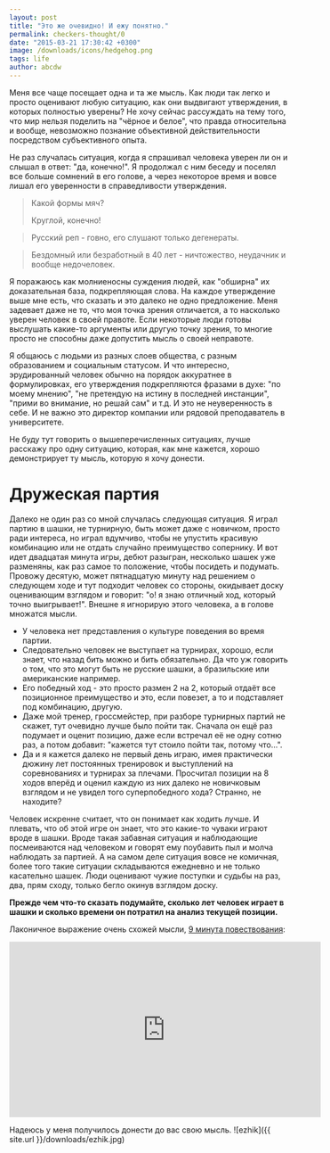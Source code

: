 ```yaml
---
layout: post
title: "Это же очевидно! И ежу понятно."
permalink: checkers-thought/0
date: "2015-03-21 17:30:42 +0300"
image: /downloads/icons/hedgehog.png
tags: life
author: abcdw
---
```


Меня все чаще посещает одна и та же мысль. Как люди так легко и просто оценивают любую ситуацию, как они выдвигают утверждения, в которых полностью уверены? Не хочу сейчас рассуждать на тему того, что мир нельзя поделить на "чёрное и белое", что правда относительна и вообще, невозможно познание объективной действительности посредством субъективного опыта.

Не раз случалась ситуация, когда я спрашивал человека уверен ли он и слышал в ответ: "да, конечно!". Я продолжал с ним беседу и поселял все больше сомнений в его голове, а через некоторое время и вовсе лишал его уверенности в справедливости утверждения.

> Какой формы мяч?
>
> Круглой, конечно!

> Русский реп - говно, его слушают только дегенераты.

> Бездомный или безработный в 40 лет - ничтожество, неудачник и вообще
> недочеловек.

Я поражаюсь как молниеносны суждения людей, как "обширна" их доказательная база, подкрепляющая слова. На каждое утверждение выше мне есть, что сказать и это далеко не одно предложение. Меня задевает даже не то, что моя точка зрения отличается, а то насколько уверен человек в своей правоте. Если некоторые люди готовы выслушать какие-то аргументы или другую точку зрения, то многие просто не способны даже допустить мысль о своей неправоте.

Я общаюсь с людьми из разных слоев общества, с разным образованием и социальным статусом. И что интересно, эрудированный человек обычно на порядок аккуратнее в формулировках, его утверждения подкрепляются фразами в духе: "по моему мнению", "не претендую на истину в последней инстанции", "прими во внимание, но решай сам" и т.д. И это не неуверенность в себе. И не важно это директор компании или рядовой преподаватель в университете.

Не буду тут говорить о вышеперечисленных ситуациях, лучше расскажу про одну ситуацию, которая, как мне кажется, хорошо демонстрирует ту мысль, которую я хочу донести.

# Дружеская партия
Далеко не один раз со мной случалась следующая ситуация. Я играл партию в шашки, не турнирную, быть может даже с новичком, просто ради интереса, но играл вдумчиво, чтобы не упустить красивую комбинацию или не отдать случайно преимущество сопернику. И вот идет двадцатая минута игры, дебют разыгран, несколько шашек уже разменяны, как раз самое то положение, чтобы посидеть и подумать. Провожу десятую, может пятнадцатую минуту над решением о следующем ходе и тут подходит человек со стороны, окидывает доску оценивающим взглядом и говорит: "о! я знаю отличный ход, который точно выигрывает!".  Внешне я игнорирую этого человека, а в голове множатся мысли.

* У человека нет представления о культуре поведения во время партии.
* Следовательно человек не выступает на турнирах, хорошо, если знает, что назад бить можно и бить обязательно. Да что уж говорить о том, что это могут быть не русские шашки, а бразильские или американские например.
* Его победный ход - это просто размен 2 на 2, который отдаёт все позиционное преимущество и это, если повезет, а то и подставляет под комбинацию, другую.
* Даже мой тренер, гроссмейстер, при разборе турнирных партий не скажет, тут очевидно лучше было пойти так. Сначала он ещё раз подумает и оценит позицию, даже если встречал её не одну сотню раз, а потом добавит: "кажется тут стоило пойти так, потому что...".
* Да и я кажется далеко не первый день играю, имея практически дюжину лет постоянных тренировок и выступлений на соревнованиях и турнирах за плечами.  Просчитал позиции на 8 ходов вперёд и оценил каждую из них далеко не новичковым взглядом и не увидел того суперпобедного хода? Странно, не находите?

Человек искренне считает, что он понимает как ходить лучше. И плевать, что об этой игре он знает, что это какие-то чуваки играют вроде в шашки. Вроде такая забавная ситуация и наблюдающие посмеиваются над человеком и говорят ему поубавить пыл и молча наблюдать за партией. А на самом деле ситуация вовсе не комичная, более того такие ситуации складываются ежедневно и не только касательно шашек. Люди оценивают чужие поступки и судьбы на раз, два, прям сходу, только бегло окинув взглядом доску.

__Прежде чем что-то сказать подумайте, сколько лет человек играет в шашки и сколько времени он потратил на анализ текущей позиции.__


Лаконичное выражение очень схожей мысли, [9 минута повествования](https://www.youtube.com/watch?v=W5f61PfELo0&feature=youtu.be&t=9m11s):
<iframe width="560" height="315" src="https://www.youtube.com/embed/W5f61PfELo0" frameborder="0" allowfullscreen></iframe>

Надеюсь у меня получилось донести до вас свою мысль.
![ezhik]({{ site.url }}/downloads/ezhik.jpg)


